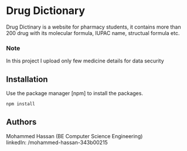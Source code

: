# Drug Dictionary

Drug Dictinary is a website for pharmacy students, it contains more than 200 drug with its molecular formula, IUPAC name, structual formula etc.

### Note
In this project I upload only few medicine details for data security

## Installation

Use the package manager [npm] to install the packages.

```bash
npm install 
```

## Authors
Mohammed Hassan (BE Computer Science Engineering) \
linkedIn: /mohammed-hassan-343b00215



